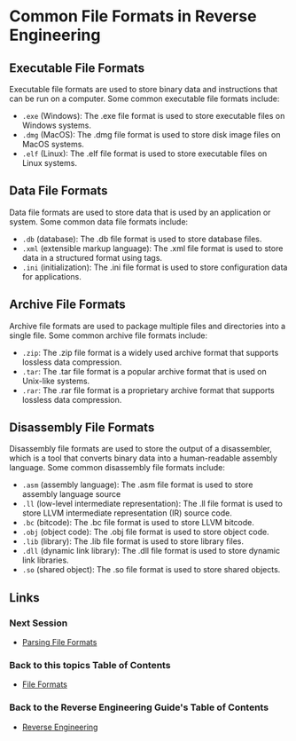 # Common File Formats in Reverse Engineering

## Executable File Formats
Executable file formats are used to store binary data and instructions that can be run on a computer. Some common executable file formats include:

- `.exe` (Windows): The .exe file format is used to store executable files on Windows systems.
- `.dmg` (MacOS): The .dmg file format is used to store disk image files on MacOS systems.
- `.elf` (Linux): The .elf file format is used to store executable files on Linux systems.

## Data File Formats
Data file formats are used to store data that is used by an application or system. Some common data file formats include:

- `.db` (database): The .db file format is used to store database files.
- `.xml` (extensible markup language): The .xml file format is used to store data in a structured format using tags.
- `.ini` (initialization): The .ini file format is used to store configuration data for applications.

## Archive File Formats
Archive file formats are used to package multiple files and directories into a single file. Some common archive file formats include:

- `.zip`: The .zip file format is a widely used archive format that supports lossless data compression.
- `.tar`: The .tar file format is a popular archive format that is used on Unix-like systems.
- `.rar`: The .rar file format is a proprietary archive format that supports lossless data compression.

## Disassembly File Formats
Disassembly file formats are used to store the output of a disassembler, which is a tool that converts binary data into a human-readable assembly language. Some common disassembly file formats include:

- `.asm` (assembly language): The .asm file format is used to store assembly language source
- `.ll` (low-level intermediate representation): The .ll file format is used to store LLVM intermediate representation (IR) source code.
- `.bc` (bitcode): The .bc file format is used to store LLVM bitcode.
- `.obj` (object code): The .obj file format is used to store object code.
- `.lib` (library): The .lib file format is used to store library files.
- `.dll` (dynamic link library): The .dll file format is used to store dynamic link libraries.
- `.so` (shared object): The .so file format is used to store shared objects.

## Links
### Next Session
- [Parsing File Formats](Parsing%20File%20Formats.md)
### Back to this topics Table of Contents
- [File Formats](Table%20of%20Contents.md)
### Back to the Reverse Engineering Guide's Table of Contents
- [Reverse Engineering](../README.md)
